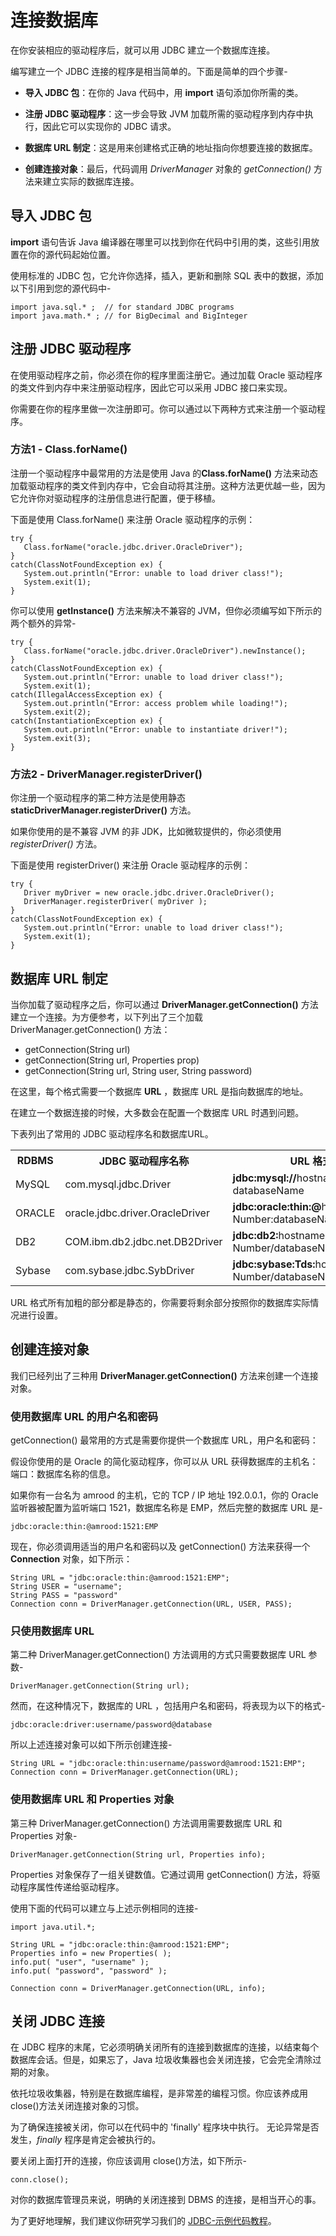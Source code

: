 # 连接数据库

在你安装相应的驱动程序后，就可以用 JDBC 建立一个数据库连接。

编写建立一个 JDBC 连接的程序是相当简单的。下面是简单的四个步骤-

- **导入 JDBC 包**：在你的 Java 代码中，用 **import** 语句添加你所需的类。

- **注册 JDBC 驱动程序**：这一步会导致 JVM 加载所需的驱动程序到内存中执行，因此它可以实现你的 JDBC 请求。

- **数据库 URL 制定**：这是用来创建格式正确的地址指向你想要连接的数据库。

- **创建连接对象**：最后，代码调用 *DriverManager* 对象的  *getConnection()* 方法来建立实际的数据库连接。

## 导入 JDBC 包

**import** 语句告诉 Java 编译器在哪里可以找到你在代码中引用的类，这些引用放置在你的源代码起始位置。

使用标准的 JDBC 包，它允许你选择，插入，更新和删除 SQL 表中的数据，添加以下引用到您的源代码中-

```
import java.sql.* ;  // for standard JDBC programs
import java.math.* ; // for BigDecimal and BigInteger 

```

## 注册 JDBC 驱动程序

在使用驱动程序之前，你必须在你的程序里面注册它。通过加载 Oracle 驱动程序的类文件到内存中来注册驱动程序，因此它可以采用 JDBC 接口来实现。

你需要在你的程序里做一次注册即可。你可以通过以下两种方式来注册一个驱动程序。

### 方法1 - Class.forName()

注册一个驱动程序中最常用的方法是使用 Java 的**Class.forName()** 方法来动态加载驱动程序的类文件到内存中，它会自动将其注册。这种方法更优越一些，因为它允许你对驱动程序的注册信息进行配置，便于移植。

下面是使用 Class.forName() 来注册 Oracle 驱动程序的示例：

```
try {
   Class.forName("oracle.jdbc.driver.OracleDriver");
}
catch(ClassNotFoundException ex) {
   System.out.println("Error: unable to load driver class!");
   System.exit(1);
}
```

你可以使用 **getInstance()** 方法来解决不兼容的 JVM，但你必须编写如下所示的两个额外的异常-

```
try {
   Class.forName("oracle.jdbc.driver.OracleDriver").newInstance();
}
catch(ClassNotFoundException ex) {
   System.out.println("Error: unable to load driver class!");
   System.exit(1);
catch(IllegalAccessException ex) {
   System.out.println("Error: access problem while loading!");
   System.exit(2);
catch(InstantiationException ex) {
   System.out.println("Error: unable to instantiate driver!");
   System.exit(3);
}
```

### 方法2 - DriverManager.registerDriver()

你注册一个驱动程序的第二种方法是使用静态  **staticDriverManager.registerDriver()** 方法。

如果你使用的是不兼容 JVM 的非 JDK，比如微软提供的，你必须使用  *registerDriver()* 方法。

下面是使用 registerDriver() 来注册 Oracle 驱动程序的示例：

```
try {
   Driver myDriver = new oracle.jdbc.driver.OracleDriver();
   DriverManager.registerDriver( myDriver );
}
catch(ClassNotFoundException ex) {
   System.out.println("Error: unable to load driver class!");
   System.exit(1);
}
```

## 数据库 URL 制定

当你加载了驱动程序之后，你可以通过  **DriverManager.getConnection()** 方法建立一个连接。为方便参考，以下列出了三个加载 DriverManager.getConnection() 方法：

- getConnection(String url)
- getConnection(String url, Properties prop)
- getConnection(String url, String user, String password)

在这里，每个格式需要一个数据库 **URL** ，数据库 URL 是指向数据库的地址。

在建立一个数据连接的时候，大多数会在配置一个数据库 URL 时遇到问题。

下表列出了常用的 JDBC 驱动程序名和数据库URL。

<table class="table table-bordered">
<tr>
<th style="width:10%">RDBMS</th>
<th style="width:35%">JDBC 驱动程序名称</th>
<th>URL 格式</th>
</tr>
<tr>
<td>MySQL</td>
<td>com.mysql.jdbc.Driver</td>
<td><b>jdbc:mysql://</b>hostname/ databaseName</td>
</tr>
<tr>
<td>ORACLE</td>
<td>oracle.jdbc.driver.OracleDriver</td>
<td><b>jdbc:oracle:thin:@</b>hostname:port Number:databaseName</td>
</tr>
<tr>
<td>DB2</td>
<td>COM.ibm.db2.jdbc.net.DB2Driver</td>
<td><b>jdbc:db2:</b>hostname:port Number/databaseName</td>
</tr>
<tr>
<td>Sybase</td>
<td>com.sybase.jdbc.SybDriver</td>
<td><b>jdbc:sybase:Tds:</b>hostname: port Number/databaseName</td>
</tr>
</table>


URL 格式所有加粗的部分都是静态的，你需要将剩余部分按照你的数据库实际情况进行设置。

## 创建连接对象

我们已经列出了三种用 **DriverManager.getConnection()** 方法来创建一个连接对象。

### 使用数据库 URL 的用户名和密码

getConnection() 最常用的方式是需要你提供一个数据库 URL，用户名和密码： 

假设你使用的是 Oracle 的简化驱动程序，你可以从 URL 获得数据库的主机名：端口：数据库名称的信息。

如果你有一台名为 amrood 的主机，它的 TCP / IP 地址 192.0.0.1，你的 Oracle 监听器被配置为监听端口 1521，数据库名称是 EMP，然后完整的数据库 URL 是-

```
jdbc:oracle:thin:@amrood:1521:EMP

```

现在，你必须调用适当的用户名和密码以及 getConnection() 方法来获得一个 **Connection** 对象，如下所示：

```
String URL = "jdbc:oracle:thin:@amrood:1521:EMP";
String USER = "username";
String PASS = "password"
Connection conn = DriverManager.getConnection(URL, USER, PASS);
```

### 只使用数据库 URL

第二种 DriverManager.getConnection() 方法调用的方式只需要数据库 URL 参数-

```
DriverManager.getConnection(String url);
```

然而，在这种情况下，数据库的 URL ，包括用户名和密码，将表现为以下的格式-

```
jdbc:oracle:driver:username/password@database
```

所以上述连接对象可以如下所示创建连接-

```
String URL = "jdbc:oracle:thin:username/password@amrood:1521:EMP";
Connection conn = DriverManager.getConnection(URL);
```

### 使用数据库 URL 和 Properties 对象

第三种 DriverManager.getConnection() 方法调用需要数据库 URL 和 Properties 对象-

```
DriverManager.getConnection(String url, Properties info);
```

Properties 对象保存了一组关键数值。它通过调用 getConnection() 方法，将驱动程序属性传递给驱动程序。

使用下面的代码可以建立与上述示例相同的连接-

```
import java.util.*;

String URL = "jdbc:oracle:thin:@amrood:1521:EMP";
Properties info = new Properties( );
info.put( "user", "username" );
info.put( "password", "password" );

Connection conn = DriverManager.getConnection(URL, info);
```

## 关闭 JDBC 连接

在 JDBC 程序的末尾，它必须明确关闭所有的连接到数据库的连接，以结束每个数据库会话。但是，如果忘了，Java 垃圾收集器也会关闭连接，它会完全清除过期的对象。

依托垃圾收集器，特别是在数据库编程，是非常差的编程习惯。你应该养成用 close()方法关闭连接对象的习惯。

为了确保连接被关闭，你可以在代码中的 'finally' 程序块中执行。 无论异常是否发生，*finally* 程序是肯定会被执行的。

要关闭上面打开的连接，你应该调用 close()方法，如下所示-

```
conn.close();
```

对你的数据库管理员来说，明确的关闭连接到 DBMS 的连接，是相当开心的事。

为了更好地理解，我们建议你研究学习我们的 [JDBC-示例代码教程](http://www.tutorialspoint.com/jdbc/jdbc-sample-code.htm)。